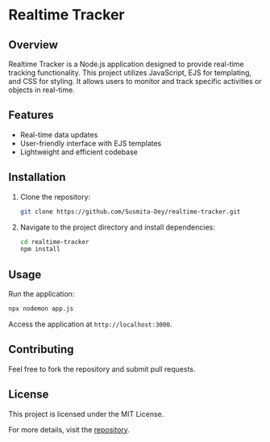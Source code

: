 # Realtime Tracker

## Overview
Realtime Tracker is a Node.js application designed to provide real-time tracking functionality. This project utilizes JavaScript, EJS for templating, and CSS for styling. It allows users to monitor and track specific activities or objects in real-time.

## Features
- Real-time data updates
- User-friendly interface with EJS templates
- Lightweight and efficient codebase

## Installation
1. Clone the repository:
   ```bash
   git clone https://github.com/Susmita-Dey/realtime-tracker.git
   ```
2. Navigate to the project directory and install dependencies:
   ```bash
   cd realtime-tracker
   npm install
   ```

## Usage
Run the application:
```bash
npx nodemon app.js
```
Access the application at `http://localhost:3000`.

## Contributing
Feel free to fork the repository and submit pull requests.

## License
This project is licensed under the MIT License.

For more details, visit the [repository](https://github.com/Susmita-Dey/realtime-tracker).